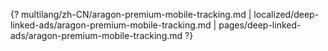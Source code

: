 {? multilang/zh-CN/aragon-premium-mobile-tracking.md | localized/deep-linked-ads/aragon-premium-mobile-tracking.md | pages/deep-linked-ads/aragon-premium-mobile-tracking.md ?}
